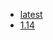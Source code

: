<!-- 这里是镜像的【Tag】信息，通过命令维护，详情参考：https://github.com/quicklyon/template-toolkit -->
- [latest](https://subversion.apache.org/docs/release-notes/1.14.html)
- [1.14](https://subversion.apache.org/docs/release-notes/1.14.html)

